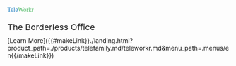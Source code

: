 <p style="color: #0f75bc !important; font-family: Raleway !important; margin: 0; padding: 0 !important; font-weight:500 !important; font-style: normal !important;" class="headline-text">Tele<span style="color:#4fba66" >Workr<span></p>
<p style="font-size: 2vw; margin-bottom: 10px">The Borderless Office</p>

<div class="headline-button" markdown="1">
[Learn More]({{#makeLink}}./landing.html?product_path=./products/telefamily.md/teleworkr.md&menu_path=.menus/en{{/makeLink}})
</div>